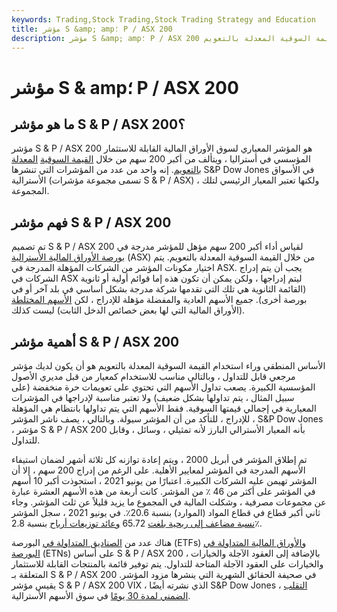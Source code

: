 ```yaml
---
keywords: Trading,Stock Trading,Stock Trading Strategy and Education
title: مؤشر S &amp; amp؛ P / ASX 200
description: مؤشر S &amp; amp؛ P / ASX 200 هو مؤشر سوق الأسهم القياسي في أستراليا ، ويضم أكبر 200 سهم من خلال القيمة السوقية المعدلة بالتعويم.
---
```


# مؤشر S & amp؛ P / ASX 200
## ما هو مؤشر S & P / ASX 200؟

مؤشر S & P / ASX 200 هو المؤشر المعياري لسوق الأوراق المالية القابلة للاستثمار المؤسسي في أستراليا ، ويتألف من أكبر 200 سهم من خلال [القيمة السوقية](/capitalizationweightedindex) [المعدلة بالتعويم](/freefloatmethodology). إنه واحد من عدد من المؤشرات التي تنشرها S&P Dow Jones في الأسواق الأسترالية (تسمى مجموعة مؤشرات S & P / ASX) ، ولكنها تعتبر المعيار الرئيسي لتلك المجموعة.

## فهم مؤشر S & P / ASX 200

تم تصميم S & P / ASX 200 لقياس أداء أكبر 200 سهم مؤهل للمؤشر مدرجة في [بورصة الأوراق المالية الأسترالية](/asx) (ASX) من خلال القيمة السوقية المعدلة بالتعويم. يتم اختيار مكونات المؤشر من الشركات المؤهلة المدرجة في ASX. يجب أن يتم إدراج الشركات في ASX ليتم إدراجها ، ولكن يمكن أن تكون هذه إما قوائم أولية أو ثانوية (القائمة الثانوية هي تلك التي تقدمها شركة مدرجة بشكل أساسي في بلد آخر أو في بورصة أخرى). جميع الأسهم العادية والمفضلة مؤهلة للإدراج ، لكن [الأسهم المختلطة](/hybridsecurity) (الأوراق المالية التي لها بعض خصائص الدخل الثابت) ليست كذلك.

## أهمية مؤشر S & P / ASX 200

الأساس المنطقي وراء استخدام القيمة السوقية المعدلة بالتعويم هو أن يكون لديك مؤشر مرجعي قابل للتداول ، وبالتالي مناسب للاستخدام كمعيار من قبل مديري الأصول المؤسسية الكبيرة. يصعب تداول الأسهم التي تحتوي على تعويمات حرة منخفضة (على سبيل المثال ، يتم تداولها بشكل ضعيف) ولا تعتبر مناسبة لإدراجها في المؤشرات المعيارية في إجمالي قيمتها السوقية. فقط الأسهم التي يتم تداولها بانتظام هي المؤهلة للإدراج ، للتأكد من أن المؤشر سيولة. وبالتالي ، يصف ناشر المؤشر ، S&P Dow Jones ، مؤشر S & P / ASX 200 بأنه المعيار الأسترالي البارز لأنه تمثيلي ، وسائل ، وقابل للتداول.

تم إطلاق المؤشر في أبريل 2000 ، ويتم إعادة توازنه كل ثلاثة أشهر لضمان استيفاء الأسهم المدرجة في المؤشر لمعايير الأهلية. على الرغم من إدراج 200 سهم ، إلا أن المؤشر تهيمن عليه الشركات الكبيرة. اعتبارًا من يونيو 2021 ، استحوذت أكبر 10 أسهم في المؤشر على أكثر من 46 ٪ من المؤشر. كانت أربعة من هذه الأسهم العشرة عبارة عن مجموعات مصرفية ، وشكلت المالية في المجموع ما يزيد قليلاً عن ثلث المؤشر. وجاء ثاني أكبر قطاع في قطاع المواد (الموارد) بنسبة 20.6٪. في يونيو 2021 ، سجل المؤشر [نسبة مضاعف إلى ربحية بلغت](/price-earningsratio) 65.72 [وعائد توزيعات أرباح](/dividendyield) بنسبة 2.8٪.

هناك عدد من [الصناديق المتداولة في](/etf) البورصة (ETFs) [والأوراق المالية المتداولة في البورصة](/etn) (ETNs) على أساس S & P / ASX 200 ، بالإضافة إلى العقود الآجلة والخيارات والخيارات على العقود الآجلة المتاحة للتداول. يتم توفير قائمة بالمنتجات القابلة للاستثمار المتعلقة بـ S & P / ASX 200 في صحيفة الحقائق الشهرية التي ينشرها مزود المؤشر. يقيس مؤشر S & P / ASX 200 VIX ، الذي نشرته أيضًا S&P Dow Jones ، [التقلب الضمني لمدة 30 يومًا](/iv) في سوق الأسهم الأسترالية.

